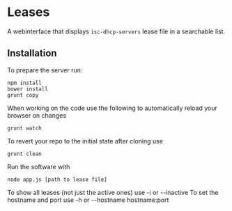 # Leases

A webinterface that displays  `isc-dhcp-servers` lease file in a searchable list.  

## Installation
To prepare the server run:

```
npm install
bower install
grunt copy
```

When working on the code use the following to automatically reload your
browser on changes
```
grunt watch
```

To revert your repo to the initial state after cloning use
```
grunt clean
```

Run the software with
```
node app.js [path to lease file]
```

To show all leases (not just the active ones) use -i or --inactive
To set the hostname and port use -h or --hostname hostname:port
